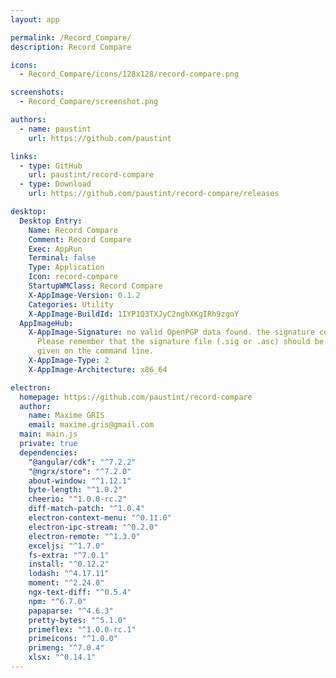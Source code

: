 ```yaml
---
layout: app

permalink: /Record_Compare/
description: Record Compare

icons:
  - Record_Compare/icons/128x128/record-compare.png

screenshots:
  - Record_Compare/screenshot.png

authors:
  - name: paustint
    url: https://github.com/paustint

links:
  - type: GitHub
    url: paustint/record-compare
  - type: Download
    url: https://github.com/paustint/record-compare/releases

desktop:
  Desktop Entry:
    Name: Record Compare
    Comment: Record Compare
    Exec: AppRun
    Terminal: false
    Type: Application
    Icon: record-compare
    StartupWMClass: Record Compare
    X-AppImage-Version: 0.1.2
    Categories: Utility
    X-AppImage-BuildId: 1IYP1Q3TXJyC2nghXKgIRh9zgoY
  AppImageHub:
    X-AppImage-Signature: no valid OpenPGP data found. the signature could not be verified.
      Please remember that the signature file (.sig or .asc) should be the first file
      given on the command line.
    X-AppImage-Type: 2
    X-AppImage-Architecture: x86_64

electron:
  homepage: https://github.com/paustint/record-compare
  author:
    name: Maxime GRIS
    email: maxime.gris@gmail.com
  main: main.js
  private: true
  dependencies:
    "@angular/cdk": "^7.2.2"
    "@ngrx/store": "^7.2.0"
    about-window: "^1.12.1"
    byte-length: "^1.0.2"
    cheerio: "^1.0.0-rc.2"
    diff-match-patch: "^1.0.4"
    electron-context-menu: "^0.11.0"
    electron-ipc-stream: "^0.2.0"
    electron-remote: "^1.3.0"
    exceljs: "^1.7.0"
    fs-extra: "^7.0.1"
    install: "^0.12.2"
    lodash: "^4.17.11"
    moment: "^2.24.0"
    ngx-text-diff: "^0.5.4"
    npm: "^6.7.0"
    papaparse: "^4.6.3"
    pretty-bytes: "^5.1.0"
    primeflex: "^1.0.0-rc.1"
    primeicons: "^1.0.0"
    primeng: "^7.0.4"
    xlsx: "^0.14.1"
---
```

